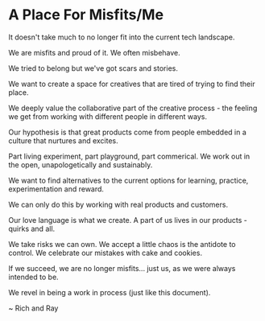 # A Place For Misfits/Me

It doesn't take much to no longer fit into the current tech landscape.

We are misfits and proud of it. We often misbehave.

We tried to belong but we've got scars and stories.

We want to create a space for creatives that are tired of trying to find their place.

We deeply value the collaborative part of the creative process - the feeling we get from working with different people in different ways.

Our hypothesis is that great products come from people embedded in a culture that nurtures and excites.

Part living experiment, part playground, part commerical. We work out in the open, unapologetically and sustainably.

We want to find alternatives to the current options for learning, practice, experimentation and reward.

We can only do this by working with real products and customers.

Our love language is what we create. A part of us lives in our products - quirks and all.

We take risks we can own. We accept a little chaos is the antidote to control. We celebrate our mistakes with cake and cookies.

If we succeed, we are no longer misfits... just us, as we were always intended to be.

We revel in being a work in process (just like this document).

~ Rich and Ray
